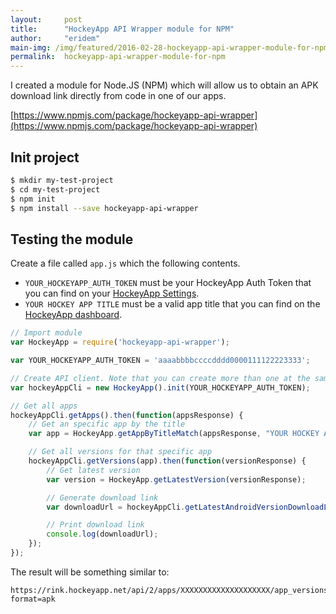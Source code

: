 ```yaml
---
layout:     post
title:      "HockeyApp API Wrapper module for NPM"
author:     "eridem"
main-img: /img/featured/2016-02-28-hockeyapp-api-wrapper-module-for-npm.jpg
permalink:  hockeyapp-api-wrapper-module-for-npm
---
```


I created a module for Node.JS (NPM) which will allow us to obtain an APK download link directly from code in one of our apps.

[https://www.npmjs.com/package/hockeyapp-api-wrapper](https://www.npmjs.com/package/hockeyapp-api-wrapper)

## Init project

```bash
$ mkdir my-test-project
$ cd my-test-project
$ npm init
$ npm install --save hockeyapp-api-wrapper
```

## Testing the module

Create a file called ```app.js``` which the following contents.

*   ```YOUR_HOCKEYAPP_AUTH_TOKEN``` must be your HockeyApp Auth Token that you can find on your [HockeyApp Settings](https://rink.hockeyapp.net/manage/auth_tokens).
*   ```YOUR HOCKEY APP TITLE``` must be a valid app title that you can find on the [HockeyApp dashboard](https://rink.hockeyapp.net/manage/dashboard).

```javascript
// Import module
var HockeyApp = require('hockeyapp-api-wrapper');

var YOUR_HOCKEYAPP_AUTH_TOKEN = 'aaaabbbbccccdddd0000111122223333';

// Create API client. Note that you can create more than one at the same time.
var hockeyAppCli = new HockeyApp().init(YOUR_HOCKEYAPP_AUTH_TOKEN);

// Get all apps
hockeyAppCli.getApps().then(function(appsResponse) {
    // Get an specific app by the title
    var app = HockeyApp.getAppByTitleMatch(appsResponse, "YOUR HOCKEY APP TITLE");

    // Get all versions for that specific app
    hockeyAppCli.getVersions(app).then(function(versionResponse) {
        // Get latest version
        var version = HockeyApp.getLatestVersion(versionResponse);

        // Generate download link
        var downloadUrl = hockeyAppCli.getLatestAndroidVersionDownloadLink(app, version);

        // Print download link
        console.log(downloadUrl);
    });
});
```

The result will be something similar to:

```
https://rink.hockeyapp.net/api/2/apps/XXXXXXXXXXXXXXXXXXXX/app_versions/XXXX?format=apk
```